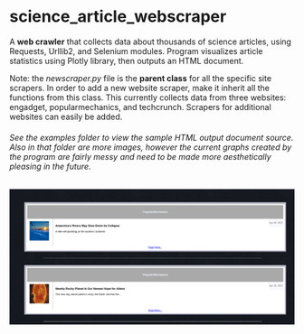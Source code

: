 # science_article_webscraper
A **web crawler** that collects data about thousands of science articles, using Requests, Urllib2, and Selenium modules. Program visualizes article statistics using Plotly library, then outputs an HTML document.


Note: the *newscraper.py* file is the **parent class** for all the specific site scrapers. In order to add a new website scraper, make it inherit all the functions from this class. This currently collects data from three websites: engadget, popularmechanics, and techcrunch. Scrapers for additional websites can easily be added.


###### See the examples folder to view the sample HTML output document source. Also in that folder are more images, however the current graphs created by the program are fairly messy and need to be made more aesthetically pleasing in the future.

<a href="https://cdn.rawgit.com/alexander-hamme/science_article_webscraper/6d277774/examples/html_output_articles_list.html">
  <img src="https://github.com/alexander-hamme/science_article_webscraper/blob/master/examples/screenshot.png?raw=true" alt="Image could not be loaded, please look in the examples folder of this respository."></a>

